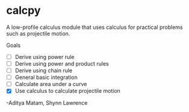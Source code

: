 # calcpy
A low-profile calculus module that uses calculus for practical problems such as projectile motion.

Goals
- [ ] Derive using power rule
- [ ] Derive using power and product rules
- [ ] Derive using chain rule
- [ ] General basic integration
- [ ] Calculate area under a curve
- [X] Use calculus to calculate projectile motion

-Aditya Matam, Shynn Lawrence
